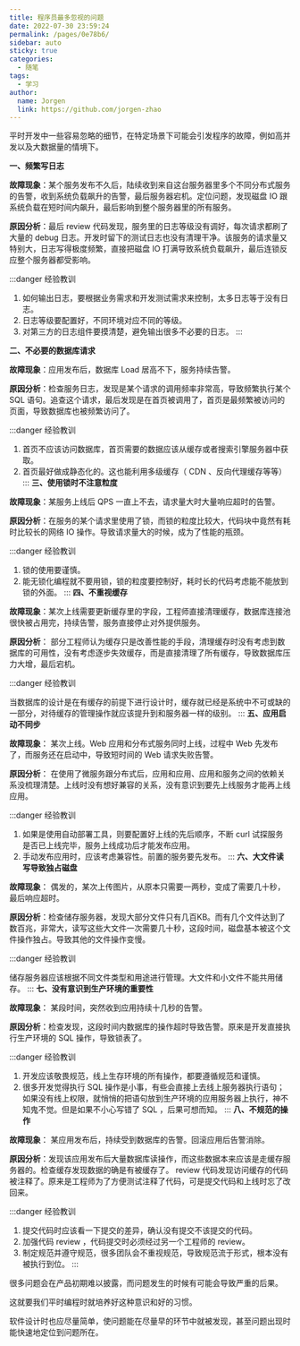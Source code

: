 ```yaml
---
title: 程序员最多忽视的问题
date: 2022-07-30 23:59:24
permalink: /pages/0e78b6/
sidebar: auto
sticky: true
categories:
  - 随笔
tags:
  - 学习
author: 
  name: Jorgen
  link: https://github.com/jorgen-zhao
---
```


平时开发中一些容易忽略的细节，在特定场景下可能会引发程序的故障，例如高并发以及大数据量的情境下。
<!-- more -->


**一、频繁写日志**

**故障现象**：某个服务发布不久后，陆续收到来自这台服务器里多个不同分布式服务的告警，收到系统负载飙升的告警，最后服务器宕机。定位问题，发现磁盘 IO 跟系统负载在短时间内飙升，最后影响到整个服务器里的所有服务。



**原因分析**：最后 review 代码发现，服务里的日志等级没有调好，每次请求都刷了大量的 debug 日志。开发时留下的测试日志也没有清理干净。该服务的请求量又特别大，日志写得极度频繁，直接把磁盘 IO 打满导致系统负载飙升，最后连锁反应整个服务器都受影响。


:::danger 经验教训

 1. 如何输出日志，要根据业务需求和开发测试需求来控制，太多日志等于没有日志。
 2. 日志等级要配置好，不同环境对应不同的等级。
 3. 对第三方的日志组件要摸清楚，避免输出很多不必要的日志。
:::

**二、不必要的数据库请求**

**故障现象**：应用发布后，数据库 Load 居高不下，服务持续告警。



**原因分析**：检查服务日志，发现是某个请求的调用频率非常高，导致频繁执行某个 SQL 语句。追查这个请求，最后发现是在首页被调用了，首页是最频繁被访问的页面，导致数据库也被频繁访问了。


:::danger 经验教训

 1. 首页不应该访问数据库，首页需要的数据应该从缓存或者搜索引擎服务器中获取。 
 2. 首页最好做成静态化的。这也能利用多级缓存（ CDN 、反向代理缓存等等）
:::
**三、使用锁时不注意粒度**

**故障现象**：某服务上线后 QPS 一直上不去，请求量大时大量响应超时的告警。



**原因分析**：在服务的某个请求里使用了锁，而锁的粒度比较大，代码块中竟然有耗时比较长的网络 IO 操作。导致请求量大的时候，成为了性能的瓶颈。



:::danger 经验教训

 1. 锁的使用要谨慎。
 2. 能无锁化编程就不要用锁，锁的粒度要控制好，耗时长的代码考虑能不能放到锁的外面。
:::
**四、不重视缓存**

**故障现象**：某次上线需要更新缓存里的字段，工程师直接清理缓存，数据库连接池很快被占用完，持续告警，服务直接停止对外提供服务。



**原因分析**： 部分工程师认为缓存只是改善性能的手段，清理缓存时没有考虑到数据库的可用性，没有考虑逐步失效缓存，而是直接清理了所有缓存，导致数据库压力大增，最后宕机。



:::danger 经验教训

 当数据库的设计是在有缓存的前提下进行设计时，缓存就已经是系统中不可或缺的一部分，对待缓存的管理操作就应该提升到和服务器一样的级别。
:::
**五、应用启动不同步**

**故障现象**： 某次上线。Web 应用和分布式服务同时上线，过程中 Web 先发布了，而服务还在启动中，导致短时间的 Web 请求失败告警。



**原因分析**： 在使用了微服务跟分布式后，应用和应用、应用和服务之间的依赖关系没梳理清楚。上线时没有想好兼容的关系，没有意识到要先上线服务才能再上线应用。



:::danger 经验教训

 1. 如果是使用自动部署工具，则要配置好上线的先后顺序，不断 curl 试探服务是否已上线完毕，服务上线成功后才能发布应用。
 2. 手动发布应用时，应该考虑兼容性。前置的服务要先发布。
:::
**六、大文件读写导致独占磁盘**

**故障现象**： 偶发的，某次上传图片，从原本只需要一两秒，变成了需要几十秒，最后响应超时。



**原因分析**：检查储存服务器，发现大部分文件只有几百KB。而有几个文件达到了数百兆，非常大，读写这些大文件一次需要几十秒，这段时间，磁盘基本被这个文件操作独占。导致其他的文件操作变慢。



:::danger 经验教训

 储存服务器应该根据不同文件类型和用途进行管理。大文件和小文件不能共用储存。
:::
**七、没有意识到生产环境的重要性**

**故障现象**： 某段时间，突然收到应用持续十几秒的告警。



**原因分析**：检查发现，这段时间内数据库的操作超时导致告警。原来是开发直接执行生产环境的 SQL 操作，导致锁表了。



:::danger 经验教训

 1. 开发应该敬畏规范，线上生存环境的所有操作，都要遵循规范和谨慎。
 2. 很多开发觉得执行 SQL 操作是小事，有些会直接上去线上服务器执行语句；如果没有线上权限，就悄悄的把语句放到生产环境的应用服务器上执行，神不知鬼不觉。但是如果不小心写错了 SQL ，后果可想而知。
:::
**八、不规范的操作**

**故障现象**： 某应用发布后，持续受到数据库的告警。回滚应用后告警消除。



**原因分析**：发现该应用发布后大量数据库读操作，而这些数据本来应该是走缓存服务器的。检查缓存发现数据的确是有被缓存了。 review 代码发现访问缓存的代码被注释了。原来是工程师为了方便测试注释了代码，可是提交代码和上线时忘了改回来。



:::danger 经验教训

 1. 提交代码时应该看一下提交的差异，确认没有提交不该提交的代码。
 2. 加强代码 review ，代码提交时必须经过另一个工程师的 review。
 3. 制定规范并遵守规范，很多团队会不重视规范，导致规范流于形式，根本没有被执行到位。
:::

很多问题会在产品初期难以披露，而问题发生的时候有可能会导致严重的后果。

这就要我们平时编程时就培养好这种意识和好的习惯。

软件设计时也应尽量简单，使问题能在尽量早的环节中就被发现，甚至问题出现时能快速地定位到问题所在。